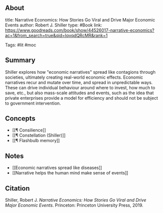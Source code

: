 ## About
title: Narrative Economics: How Stories Go Viral and Drive Major Economic Events
author: Robert J. Shiller
type: #Book
link: https://www.goodreads.com/book/show/44526017-narrative-economics?ac=1&from_search=true&qid=IqvqdQRcMR&rank=1

Tags: #lit #moc

## Summary
Shiller explores how "economic narratives" spread like contagions through societies, ultimately creating real-world economic effects. Economic narratives recur and mutate over time, and spread in unpredictable ways. These can drive individual behaviour around where to invest, how much to save, etc., but also mass-scale attitudes and events, such as the idea that private enterprises provide a model for efficiency and should not be subject to government intervention. 

## Concepts
- [[¶ Consilience]]
- [[¶ Constellation (Shiller)]]
- [[¶ Flashbulb memory]]

## Notes
- [[Economic narratives spread like diseases]]
- [[Narrative helps the human mind make sense of events]]

## Citation
Shiller, Robert J. *Narrative Economics: How Stories Go Viral and Drive Major Economic Events*. Princeton: Princeton University Press, 2019.
